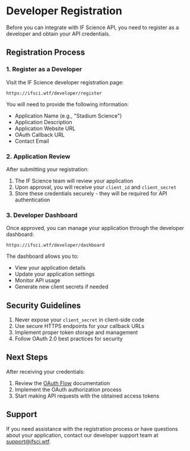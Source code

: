# Developer Registration

Before you can integrate with IF Science API, you need to register as a developer and obtain your API credentials.

## Registration Process

### 1. Register as a Developer

Visit the IF Science developer registration page:
```
https://ifsci.wtf/developer/register
```

You will need to provide the following information:

- Application Name (e.g., "Stadium Science")
- Application Description
- Application Website URL
- OAuth Callback URL
- Contact Email

### 2. Application Review

After submitting your registration:
1. The IF Science team will review your application
2. Upon approval, you will receive your `client_id` and `client_secret`
3. Store these credentials securely - they will be required for API authentication

### 3. Developer Dashboard

Once approved, you can manage your application through the developer dashboard:
```
https://ifsci.wtf/developer/dashboard
```

The dashboard allows you to:
- View your application details
- Update your application settings
- Monitor API usage
- Generate new client secrets if needed

## Security Guidelines

1. Never expose your `client_secret` in client-side code
2. Use secure HTTPS endpoints for your callback URLs
3. Implement proper token storage and management
4. Follow OAuth 2.0 best practices for security

## Next Steps

After receiving your credentials:
1. Review the [OAuth Flow](flow.md) documentation
2. Implement the OAuth authorization process
3. Start making API requests with the obtained access tokens

## Support

If you need assistance with the registration process or have questions about your application, contact our developer support team at support@ifsci.wtf.

